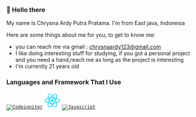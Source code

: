 ### 👋 Hello there
My name Is Chrysna Ardy Putra Pratama. I'm from East java, Indonesia

Here are some things about me for you, to get to know me:
- you can reach me via gmail : chrysnaardy123@gmail.com
- I like doing interesting stuff for studying, if you got a personal project and you need a hand,reach me as long as the project is interesting
- I'm currently 21 years old

### Languages and Framework That I Use
<code><a href="https://codeigniter.com"><img alt="Codeigniter" title="Codeigniter" src="https://e7.pngegg.com/pngimages/508/424/png-clipart-logo-orange-s-a-codeigniter-logo-orange-sa-thumbnail.png" height="42"></a></code>
<code><a href="https://reactjs.org"><img alt="React" title="React" src="https://github.com/Tiththa/tiththa/blob/master/icons/React.png" height="42"></a></code>
<code><a href="https://www.javascript.com/"><img alt="Javascript" title="Javascript" src="https://upload.wikimedia.org/wikipedia/commons/thumb/9/99/Unofficial_JavaScript_logo_2.svg/2048px-Unofficial_JavaScript_logo_2.svg.png" height="42"></a></code>


